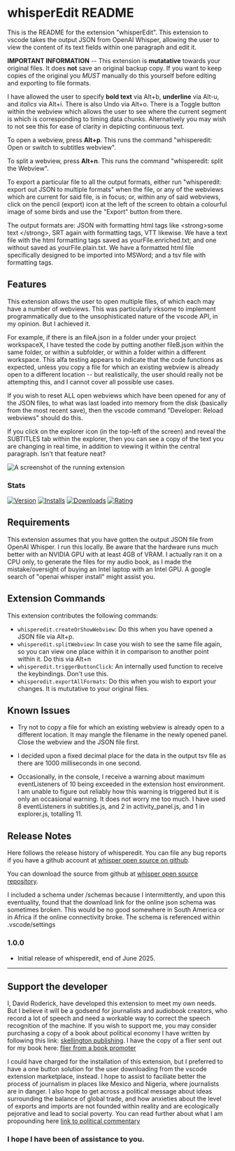 # whisperEdit README

This is the README for the extension "whisperEdit". This extension to vscode takes the output JSON from OpenAI Whisper, allowing the user to view the content of its text fields within one paragraph and edit it. 

**IMPORTANT INFORMATION** -- This extension is __mutatative__ towards your original files.  It does **not** save an original backup copy.  If you want to keep copies of the original you *MUST* manually do this yourself before editing and exporting to file formats.  

I have allowed the user to specify **bold text** via Alt+b, __underline__ via Alt-u, and *italics* via Alt+i.  There is also Undo via Alt+o.  There is a Toggle button within the webview which allows the user to see where the current segment is which is corresponding to timing data chunks.  Alternatively you may wish to not see this for ease of clarity in depicting continuous text.

To open a webview, press **Alt+p**.  This runs the command "whisperedit: Open or switch to subtitles webview".

To split a webview, press **Alt+n**.  This runs the command "whisperedit: split the Webview".

To export a particular file to all the output formats, either run "whisperedit: export out JSON to multiple formats" when the file, or any of the webviews which are current for said file, is in focus; or, within any of said webviews, click on the pencil (export) icon at the left of the screen to obtain a colourful image of some birds and use the "Export" button from there. 

The output formats are:
JSON with formatting html tags like \<strong\>some text \</strong\>,
SRT again with formatting tags,
VTT likewise.  We have a text file with the html formatting tags saved as yourFile.enriched.txt; and one without saved as yourFile.plain.txt.  We have a formatted html file specifically designed to be imported into MSWord; and a tsv file with formatting tags.

## Features

This extension allows the user to open multiple files, of which each may have a number of webviews.  This was particularly irksome to implement programmatically due to the unsophisticated nature of the vscode API, in my opinion.  But I achieved it.

For example, if there is an fileA.json in a folder under your project workspaceX, I have tested the code by putting another fileB.json within the same folder, or within a subfolder, or within a folder within a different workspace.  This alfa testing appears to indicate that the code functions as expected, unless you copy a file for which an existing webview is already open to a different location -- but realistically, the user should really not be attempting this, and I cannot cover all possible use cases. 

If you wish to reset ALL open webviews which have been opened for any of the JSON files, to what was last loaded into memory from the disk (basically from the most recent save), then the vscode command "Developer: Reload webviews" should do this. 

If you click on the explorer icon (in the top-left of the screen) and reveal the SUBTITLES tab within the explorer, then you can see a copy of the text you are changing in real time, in addition to viewing it within the central paragraph.  Isn't that feature neat?

![A screenshot of the running extension](https://dmr104.github.io/whisper/images/Screenshot_booglies_whisper.png)

### Stats

[![Version](https://badgen.net/vs-marketplace/v/dmr104.whisperEdit?label=version&color=blue)](https://marketplace.visualstudio.com/items?itemName=dmr104.whisperEdit)
[![Installs](https://badgen.net/vs-marketplace/i/dmr104.whisperEdit?label=installs&color=green)](https://marketplace.visualstudio.com/items?itemName=dmr104.whisperEdit)
[![Downloads](https://badgen.net/vs-marketplace/d/dmr104.whisperEdit?label=downloads&color=yellow)](https://marketplace.visualstudio.com/items?itemName=dmr104.whisperEdit)
[![Rating](https://badgen.net/vs-marketplace/rating/dmr104.whisperEdit?label=rating&color=red)](https://marketplace.visualstudio.com/items?itemName=dmr104.whisperEdit)

## Requirements

This extension assumes that you have gotten the output JSON file from OpenAI Whisper.  I run this locally.  Be aware that the hardware runs much better with an NVIDIA GPU with at least 4GB of VRAM.  I actually ran it on a CPU only, to generate the files for my audio book, as I made the mistake/oversight of buying an Intel laptop with an Intel GPU.  A google search of "openai whisper install" might assist you.  

## Extension Commands

This extension contributes the following commands:

* `whisperedit.createOrShowWebview`: Do this when you have opened a JSON file via Alt+p.
* `whisperedit.splitWebview`: In case you wish to see the same file again, so you can view one place within it in comparison to another point within it. Do this via Alt+n
* `whisperedit.triggerButtonClick`: An internally used function to receive the keybindings. Don't use this.
* `whisperedit.exportAllFormats`: Do this when you wish to export your changes. It is mututative to your original files.


## Known Issues

* Try not to copy a file for which an existing webview is already open to a different location. It may mangle the filename in the newly opened panel.  Close the webview and the JSON file first.  

* I decided upon a fixed decimal place for the data in the output tsv file as there are 1000 milliseconds in one second.

* Occasionally, in the console, I receive a warning about maximum eventListeners of 10 being exceeded in the extension host environment. I am unable to figure out reliably how this warning is triggered but it is only an occasional warning. It does not worry me too much.  I have used 8 eventListeners in subtitles.js, and 2 in activity_panel.js, and 1 in explorer.js, totalling 11.

## Release Notes

Here follows the release history of whisperedit.  You can file any bug reports if you have a github account at [whisper open source on github](https://github.com/dmr104/whisper/issues).

You can download the source from github at [whisper open source repository](https://github.com/dmr104/whisper).

I included a schema under /schemas because I intermittently, and upon this eventuality, found that the download link for the online json schema was sometimes broken.  This would be no good somewhere in South America or in Africa if the online connectivity broke.  The schema is referenced within .vscode/settings

### 1.0.0

- Initial release of whisperedit, end of June 2025. 

---

## Support the developer

I, David Roderick, have developed this extension to meet my own needs.  But I believe it will be a godsend for journalists and audiobook creators, who record a lot of speech and need a workable way to correct the speech recognition of the machine.  If you wish to support me, you may consider purchasing a copy of a book about political economy I have written by following this link: [skellington publishing](https://dmr104.github.io/skellington/).  I have the copy of a flier sent out for my book here: [flier from a book promoter](https://dmr104.github.io/whisper/markdown/flier) 

I could have charged for the installation of this extension, but I preferred to have a one button solution for the user downloading from the vscode extension marketplace, instead.  I hope to assist to faciliate better the process of journalism in places like Mexico and Nigeria, where journalists are in danger.  I also hope to get across a political message about ideas surrounding the balance of global trade, and how anxieties about the level of exports and imports are not founded within reality and are ecologically pejorative and lead to social poverty.  You can read further about what I am propounding here [link to political commentary](https://dmr104.github.io/whisper/markdown/political_commentary)  

### I hope I have been of assistance to you.


